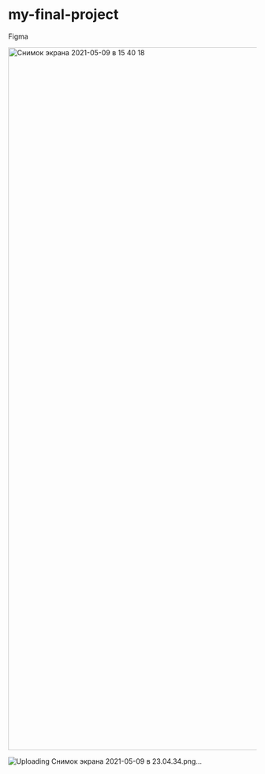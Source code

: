 # my-final-project
Figma

<img width="1425" alt="Снимок экрана 2021-05-09 в 15 40 18" src="https://user-images.githubusercontent.com/65084837/117574816-ba617e80-b100-11eb-9503-c324960e58fe.png">


![Uploading Снимок экрана 2021-05-09 в 23.04.34.png…]()
